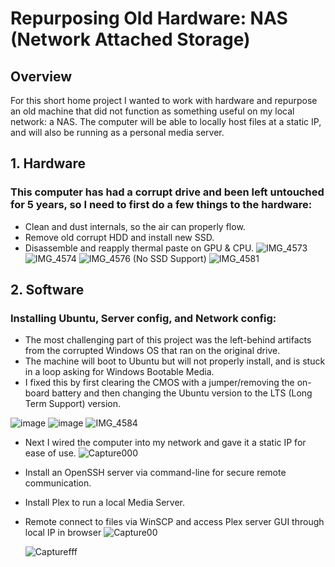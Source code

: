 # Repurposing Old Hardware: NAS (Network Attached Storage)


## Overview
For this short home project I wanted to work with hardware and repurpose an old machine that did not function as something useful on my local network: a NAS. The computer will be able to locally host files at a static IP, and will also be running as a personal media server.




## 1. Hardware

### This computer has had a corrupt drive and been left untouched for 5 years, so I need to first do a few things to the hardware:
- Clean and dust internals, so the air can properly flow.
- Remove old corrupt HDD and install new SSD.
- Disassemble and reapply thermal paste on GPU & CPU.
![IMG_4573](https://github.com/blwhit/NAS-Server/assets/141170960/d53a990a-e01a-4f39-bd2a-dc63b0c3f44b)
![IMG_4574](https://github.com/blwhit/NAS-Server/assets/141170960/9e042c05-53d6-428b-95db-2af307a4b894)
![IMG_4576](https://github.com/blwhit/NAS-Server/assets/141170960/cf426fd0-b4c0-4a58-9ca4-404c99361d9e)
(No SSD Support)
![IMG_4581](https://github.com/blwhit/NAS-Server/assets/141170960/aeb266eb-24ff-4792-a8b4-a4454e0e7bde)



## 2. Software

### Installing Ubuntu, Server config, and Network config:


- The most challenging part of this project was the left-behind artifacts from the corrupted Windows OS that ran on the original drive. 
- The machine will boot to Ubuntu but will not properly install, and is stuck in a loop asking for Windows Bootable Media.
- I fixed this by first clearing the CMOS with a jumper/removing the on-board battery and then changing the Ubuntu version to the LTS (Long Term Support) version.

![image](https://github.com/blwhit/NAS-Server/assets/141170960/6318a8cd-e406-4523-b86f-c495c5c1c1dc)
![image](https://github.com/blwhit/NAS-Server/assets/141170960/f5d84ed3-2675-4fa7-8ec5-3a3dd45b650a)
![IMG_4584](https://github.com/blwhit/NAS-Server/assets/141170960/26480e97-bef1-458f-b8c0-97750aff8ec5)



- Next I wired the computer into my network and gave it a static IP for ease of use.
![Capture000](https://github.com/blwhit/NAS-Server/assets/141170960/f424141e-7e17-491d-bf32-828367ac8ba5)




- Install an OpenSSH server via command-line for secure remote communication.
- Install Plex to run a local Media Server.
- Remote connect to files via WinSCP and access Plex server GUI through local IP in browser
  ![Capture00](https://github.com/blwhit/NAS-Server/assets/141170960/d6ca3322-91a3-4b48-9ffc-ca73b0ecb2ab)

  ![Capturefff](https://github.com/blwhit/NAS-Server/assets/141170960/f83b5d4a-ac47-492b-8ef6-edea65d72da8)

